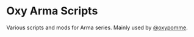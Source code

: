 # Oxy Arma Scripts

Various scripts and mods for Arma series. Mainly used by [@oxypomme](https://github.com/oxypomme).
